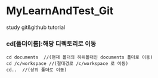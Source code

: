 # MyLearnAndTest_Git
study git&amp;github tutorial


### cd[폴더이름]:해당 디렉토리로 이동
```
cd documents  //(현재 폴더의 하위폴더인 documents 폴더로 이동)
cd /c/workspace //(절대경로 /c/workspace 로 이동)
cd..  //(상위 폴더로 이동)
```
